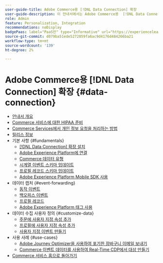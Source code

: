 ```yaml
---
user-guide-title: Adobe Commerce용 [!DNL Data Connection] 확장
user-guide-description: 이 안내서에서는 Adobe Commerce용  [!DNL Data Connection] 확장 사용에 대한 자세한 지침을 제공합니다.
role: Admin
feature: Personalization, Integration
recommendations: noDisplay
badgePaas: label="PaaS만" type="Informative" url="https://experienceleague.adobe.com/en/docs/commerce/user-guides/product-solutions" tooltip="Adobe Commerce 온 클라우드 프로젝트(Adobe 관리 PaaS 인프라) 및 온프레미스 프로젝트에만 적용됩니다."
source-git-commit: d079ba51ede5272059fa6ac9d4176d484266ba21
workflow-type: tm+mt
source-wordcount: '139'
ht-degree: 2%

---
```



# Adobe Commerce용 [!DNL Data Connection] 확장 {#data-connection}

- [안내서 개요](overview.md)
- [Commerce 서비스에 대한 HIPAA 준비](hipaa-readiness.md)
- [Commerce Services에서 개인 정보 요청을 처리하는 방법](handle-privacy-request.md)
- [릴리스 정보](release-notes.md)
- 기본 사항 {#fundamentals}
   - [ [!DNL Data Connection] 확장 설치](install.md)
   - [Adobe Experience Platform에 연결](connect-data.md)
   - [Commerce 데이터 유형](data-ingestion.md)
   - [시계열 이벤트 스키마 업데이트](update-xdm.md)
   - [프로필 레코드 스키마 업데이트](profile-data.md)
   - [Adobe Experience Platform Mobile SDK 사용](mobile-sdk-epc.md)
- 데이터 캡처 {#event-forwarding}
   - [동작 이벤트](events.md)
   - [백오피스 이벤트](events-backoffice.md)
   - [프로필 레코드](events-profilerecord.md)
   - [Adobe Experience Platform 태그 사용](using-tags.md)
- 데이터 수집 사용자 정의 {#customize-data}
   - [주문에 사용자 지정 속성 추가](custom-attributes.md)
   - [프로필에 사용자 지정 속성 추가](custom-identities.md)
   - [사용자 지정 이벤트 만들기](custom-events.md)
- 사용 사례 {#use-cases}
   - [Adobe Journey Optimizer을 사용하여 포기한 장바구니 이메일 보내기](using-ajo.md)
   - [Commerce 이벤트 데이터를 사용하여 Real-Time CDP에서 대상 만들기](create-audience.md)
- [Commerce 서비스 홈으로 돌아가기](https://experienceleague.adobe.com/docs/commerce/user-guides/home.html)
